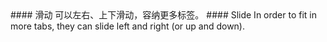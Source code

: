 <cn>
#### 滑动
可以左右、上下滑动，容纳更多标签。
</cn>

<us>
#### Slide
In order to fit in more tabs, they can slide left and right (or up and down).
</us>
